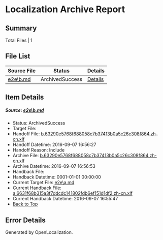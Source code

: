 # <a name='report-top'></a> Localization Archive Report

## Summary
 Total Files | 1

## File List
 Source File | Status | Details 
 ----------- | ------ | ------- 
 [e2e\b.md](https://github.com/OpenLocalizationTestOrg/ol-test0/blob/1fe3abc2da7243d4a324df82a072f918fd4ea879/e2e/b.md) | ArchivedSuccess | [Details](#90d1d11e24ba11f6f5f92a408e8e46ec8b9532062)

## Item Details
##### <a name='90d1d11e24ba11f6f5f92a408e8e46ec8b9532062'></a> Source: [e2e\b.md](https://github.com/OpenLocalizationTestOrg/ol-test0/blob/1fe3abc2da7243d4a324df82a072f918fd4ea879/e2e/b.md)
* Status: ArchivedSuccess
* Target File: 
* Handoff File: [b.63290e5768f688058c7b37413b0a5c26c308f864.zh-cn.xlf](https://github.com/OpenLocalizationTestOrg/ol-test0-handoff/blob/0646efc8b947614246cd080151110b4df5602f41/ol-handoff/OpenLocalizationTestOrg/ol-test0-zhcn/ci/ht/b.63290e5768f688058c7b37413b0a5c26c308f864.zh-cn.xlf)
* Handoff Datetime: 2016-09-07 16:56:27
* Handoff Reason: Include
* Archive File: [b.63290e5768f688058c7b37413b0a5c26c308f864.zh-cn.xlf](https://github.com/OpenLocalizationTestOrg/ol-test0-handoff/blob/76e7336bb70f76dc0801eedb538fccf974631d0e/ol-archive/OpenLocalizationTestOrg/ol-test0-zhcn/ci/ht/b.63290e5768f688058c7b37413b0a5c26c308f864.zh-cn.xlf)
* Archive Datetime: 2016-09-07 16:56:53
* Handback File: 
* Handback Datetime: 0001-01-01 00:00:00
* Current Target File: [e2e\a.md](https://github.com/OpenLocalizationTestOrg/ol-test0-zhcn/blob/f2fc24934897553b1a4021e967e4bad29c920de0/e2e/a.md)
* Current Handback File: [a.6631f68b315a3f7ddcdc141802fdb6ef151d1df2.zh-cn.xlf](https://github.com/OpenLocalizationTestOrg/ol-test0-handback/blob/2234744e74c4a5d71f4548547c16e80db277d289/ol-handback/OpenLocalizationTestOrg/ol-test0-zhcn/ci/ht/a.6631f68b315a3f7ddcdc141802fdb6ef151d1df2.zh-cn.xlf)
* Current Handback Datetime: 2016-09-07 16:55:47
* [Back to Top](#report-top)


## Error Details

Generated by OpenLocalization.
